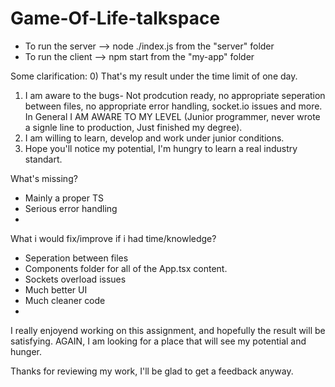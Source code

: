 ﻿# Game-Of-Life-talkspace
- To run the server --> node ./index.js from the "server" folder 
- To run the client --> npm start from the "my-app" folder

Some clarification: 
 0) That's my result under the time limit of one day. 
 1) I am aware to the bugs- Not prodcution ready, no appropriate seperation between files, no appropriate error handling, socket.io issues and more. In General I AM AWARE TO MY LEVEL (Junior programmer, never wrote a signle line to production, Just finished my degree). 
 2) I am willing to learn, develop and work under junior conditions. 
 3) Hope you'll notice my potential, I'm hungry to learn a real industry standart.

What's missing?

- Mainly a proper TS
- Serious error handling
- 
What i would fix/improve if i had time/knowledge?

- Seperation between files
- Components folder for all of the App.tsx content.
- Sockets overload issues
- Much better UI
- Much cleaner code
- 
I really enjoyend working on this assignment, and hopefully the result will be satisfying. AGAIN, I am looking for a place that will see my potential and hunger.

Thanks for reviewing my work, I'll be glad to get a feedback anyway.
